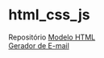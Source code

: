 # html_css_js
 Repositório
<a target="_blank" href="https://hcds0001.github.io/html_css_js/consult/html.html">Modelo HTML</a><br>
<a target="_blank" href="https://hcds0001.github.io/html_css_js/eletrofrio/email/email.html">Gerador de E-mail</a><br>